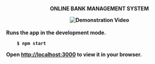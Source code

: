 
<div align="center" width="50">
<p ><strong>ONLINE BANK MANAGEMENT SYSTEM</p>
<img src="https://github.com/iNightjar/Banking-System/blob/master/Demonstration%20Video/iNightjar%20Bank%20System.gif?raw=true" href="https://github.com/iNightjar" alt="Demonstration Video"/><br> 
  
</div>

<br>
Runs the app in the development mode.


```
    $ npm start
```

Open [http://localhost:3000](http://localhost:3000) to view it in your browser.